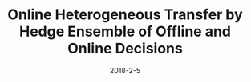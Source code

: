 ---
title: "Online Heterogeneous Transfer by Hedge Ensemble of Offline and Online Decisions"
collection: journals
permalink: /publication/Online
date: 2018-2-5
venue: "IEEE Trans. Neural Netw. Learning Syst. 29(7): 3252-3263"
city: 
state: ""
thumbnail: "Online.png"
teaser : 
authors: "Y. Yan, Q. Wu, M. Tan, M. K. Ng, H. Min, I. W. Tsang"
bibtex: Online.txt
uri: Online.pdf
arxiv: 
project: 
source:
poster: 
data:
---
